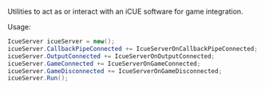 Utilities to act as or interact with an iCUE software for game integration.

Usage:
```csharp
IcueServer icueServer = new();
icueServer.CallbackPipeConnected += IcueServerOnCallbackPipeConnected;
icueServer.OutputConnected += IcueServerOnOutputConnected;
icueServer.GameConnected += IcueServerOnGameConnected;
icueServer.GameDisconnected += IcueServerOnGameDisconnected;
icueServer.Run();
```